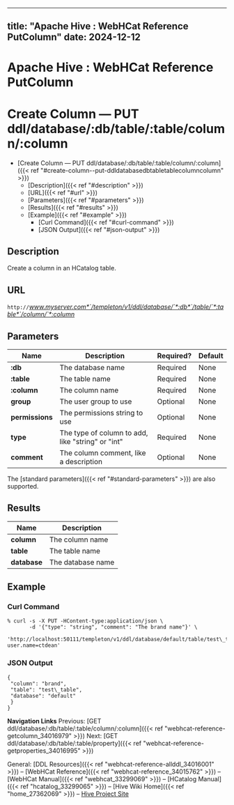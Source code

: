 ---

title: "Apache Hive : WebHCat Reference PutColumn"
date: 2024-12-12
----------------

# Apache Hive : WebHCat Reference PutColumn

# Create Column — PUT ddl/database/:db/table/:table/column/:column

* [Create Column — PUT ddl/database/:db/table/:table/column/:column]({{< ref "#create-column--put-ddldatabasedbtabletablecolumncolumn" >}})
  + [Description]({{< ref "#description" >}})
  + [URL]({{< ref "#url" >}})
  + [Parameters]({{< ref "#parameters" >}})
  + [Results]({{< ref "#results" >}})
  + [Example]({{< ref "#example" >}})
    - [Curl Command]({{< ref "#curl-command" >}})
    - [JSON Output]({{< ref "#json-output" >}})

## Description

Create a column in an HCatalog table.

## URL

`http://`*www.myserver.com*`/templeton/v1/ddl/database/`*:db*`/table/`*:table*`/column/`*:column*

## Parameters

|      Name       |                    Description                    | Required? | Default |
|-----------------|---------------------------------------------------|-----------|---------|
| **:db**         | The database name                                 | Required  | None    |
| **:table**      | The table name                                    | Required  | None    |
| **:column**     | The column name                                   | Required  | None    |
| **group**       | The user group to use                             | Optional  | None    |
| **permissions** | The permissions string to use                     | Optional  | None    |
| **type**        | The type of column to add, like "string" or "int" | Required  | None    |
| **comment**     | The column comment, like a description            | Optional  | None    |

The [standard parameters]({{< ref "#standard-parameters" >}}) are also supported.

## Results

|     Name     |    Description    |
|--------------|-------------------|
| **column**   | The column name   |
| **table**    | The table name    |
| **database** | The database name |

## Example

### Curl Command

```
% curl -s -X PUT -HContent-type:application/json \
       -d '{"type": "string", "comment": "The brand name"}' \
       'http://localhost:50111/templeton/v1/ddl/database/default/table/test\_table/column/brand?user.name=ctdean'

```

### JSON Output

```
{
 "column": "brand",
 "table": "test\_table",
 "database": "default"
 }
}

```

**Navigation Links**
Previous: [GET ddl/database/:db/table/:table/column/:column]({{< ref "webhcat-reference-getcolumn_34016979" >}}) Next: [GET ddl/database/:db/table/:table/property]({{< ref "webhcat-reference-getproperties_34016995" >}})

General: [DDL Resources]({{< ref "webhcat-reference-allddl_34016001" >}}) – [WebHCat Reference]({{< ref "webhcat-reference_34015762" >}}) – [WebHCat Manual]({{< ref "webhcat_33299069" >}}) – [HCatalog Manual]({{< ref "hcatalog_33299065" >}}) – [Hive Wiki Home]({{< ref "home_27362069" >}}) – [Hive Project Site](http://hive.apache.org/)

